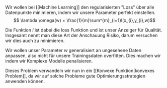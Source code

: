 Wir wollen bei [[Machine Learning]] den regularisierten "Loss" über alle Datenpunkte minimieren, indem wir unsere Parameter perfekt einstellen.
$$ \lambda \omega(w) + \frac{1}{m}\sum^{m}_{i=1}l(x_{i},y_{i},w)$$

Die Funktion $l$ ist dabei die loss Funktion und ist unser Anzeiger für Qualität.
Insgesamt nennt man diese Art der Anschauung Risiko, darum versuchen wir dies auch zu minimieren.

Wir wollen unser Parameter $w$ generalisiert an ungesehene Daten anpassen, also nicht für unsere Trainingsdaten overfitten. Dies machen wir indem wir Komplexe Modelle penalisieren.

Dieses Problem verwandeln wir nun in ein [[Konvexe Funktion|konvexes Problem]], da wir auf solche Probleme gute Optimierungsstrategien anwenden können.